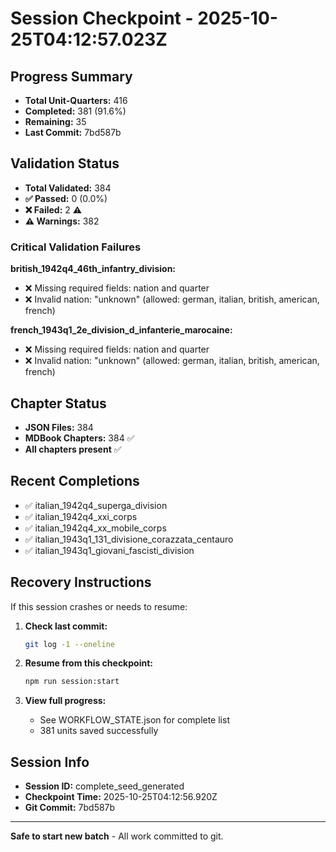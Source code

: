 # Session Checkpoint - 2025-10-25T04:12:57.023Z

## Progress Summary

- **Total Unit-Quarters:** 416
- **Completed:** 381 (91.6%)
- **Remaining:** 35
- **Last Commit:** 7bd587b

## Validation Status

- **Total Validated:** 384
- **✅ Passed:** 0 (0.0%)
- **❌ Failed:** 2 ⚠️
- **⚠️ Warnings:** 382

### Critical Validation Failures

**british_1942q4_46th_infantry_division:**
  - ❌ Missing required fields: nation and quarter
  - ❌ Invalid nation: "unknown" (allowed: german, italian, british, american, french)

**french_1943q1_2e_division_d_infanterie_marocaine:**
  - ❌ Missing required fields: nation and quarter
  - ❌ Invalid nation: "unknown" (allowed: german, italian, british, american, french)

## Chapter Status

- **JSON Files:** 384
- **MDBook Chapters:** 384 ✅
- **All chapters present** ✅

## Recent Completions

- ✅ italian_1942q4_superga_division
- ✅ italian_1942q4_xxi_corps
- ✅ italian_1942q4_xx_mobile_corps
- ✅ italian_1943q1_131_divisione_corazzata_centauro
- ✅ italian_1943q1_giovani_fascisti_division

## Recovery Instructions

If this session crashes or needs to resume:

1. **Check last commit:**
   ```bash
   git log -1 --oneline
   ```

2. **Resume from this checkpoint:**
   ```bash
   npm run session:start
   ```

3. **View full progress:**
   - See WORKFLOW_STATE.json for complete list
   - 381 units saved successfully

## Session Info

- **Session ID:** complete_seed_generated
- **Checkpoint Time:** 2025-10-25T04:12:56.920Z
- **Git Commit:** 7bd587b

---

**Safe to start new batch** - All work committed to git.
